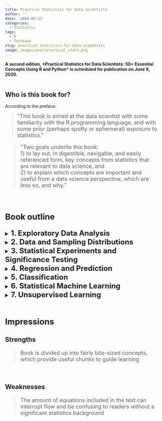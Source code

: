 ```yaml
---
title: Practical Statistics for Data Scientists
author: ''
date: '2020-03-23'
categories:
  - Statistics
tags:
  - R
  - Textbook
slug: practical-statistics-for-data-scientists
image: images/post/practical_stats.png
---
```



<div class="alert alert-success">
  <strong>A second edition, *Practical Statistics for Data Scientists: 50+ Essential Concepts Using R and Python* is scheduled for publication on June 9, 2020.</strong>    
</div>
                               
 
 
<br>

## Who is this book for?

According to the preface:

<blockquote><font size='+1'>"This book is aimed at the data scientist with some familiarity with the R
programming language, and with some prior (perhaps spotty or ephemeral)
exposure to statistics."</blockquote>

<blockquote><font size='+1'>
"Two goals underlie this book: 
<br>
1) to lay out, in digestible, navigable, and easily referenced form, key concepts from statistics that are relevant to data science, and 
<br>
2) to explain which concepts are important and useful from a data science perspective, which are less so, and why."
</blockquote>


<br>

## Book outline

<details>
    <summary><b><font size='+2'>1. Exploratory Data Analysis</font></b></summary>
      <input type="checkbox" disabled><font size='+1'><b>  Elements of Structured Data</b></input></input><br>
      <input type="checkbox" disabled><font size='+1'><b>  Rectangular Data</b></input></input><br>
      <input type="checkbox" disabled><font size='+1'><b>  Estimates of Location</b></input></input><br>
      <input type="checkbox" disabled><font size='+1'><b>  Estimates of Variability</b></input></input><br>
      <input type="checkbox" disabled><font size='+1'><b>  Exploring the Data Distribution</input></b></input><br>
      <input type="checkbox" disabled><font size='+1'><b>  Exploring Binary and Categorical Data</input></b></input><br>
      <input type="checkbox" disabled><font size='+1'><b>  Correlation</input></b></input><br>
      <input type="checkbox" disabled><font size='+1'><b>  Exploring Two or More Variables</input></b></input><br>
      <input type="checkbox" disabled><font size='+1'><b>  Summary</input></b></input><br>
</details>
<details>
    <summary><b><font size='+2'>2. Data and Sampling Distributions</font></b></summary>
      <input type="checkbox" disabled><font size='+1'><b>  Random Sampling and Sample Bias</b></input></input><br>
      <input type="checkbox" disabled><font size='+1'><b>  Selection Bias</b></input></input><br>
      <input type="checkbox" disabled><font size='+1'><b>  Sampling Distribution of a Statistic</b></input></input><br>
      <input type="checkbox" disabled><font size='+1'><b>  The Bootstrap</b></input></input><br>
      <input type="checkbox" disabled><font size='+1'><b>  Confidence Intervals</input></b></input><br>
      <input type="checkbox" disabled><font size='+1'><b>  Normal Distribution</input></b></input><br>
      <input type="checkbox" disabled><font size='+1'><b>  Long-Tailed Distributions</input></b></input><br>
      <input type="checkbox" disabled><font size='+1'><b>  Student's t-Distribution</input></b></input><br>
      <input type="checkbox" disabled><font size='+1'><b>  Binomial Distribution</input></b></input><br>
      <input type="checkbox" disabled><font size='+1'><b>  Poisson and Related Distributions</input></b></input><br>
      <input type="checkbox" disabled><font size='+1'><b>  Summary</input></b></input><br>
</details>
<details>
    <summary><b><font size='+2'>3. Statistical Experiments and Significance Testing</font></b></summary>
      <input type="checkbox" checked><font size='+1'><b>  <a href='https://coda.io/@intelligence-refinery/practical-statistics-for-data-scientists/a-b-testing-3'>A/B Testing</b></a> <i>[March 23, 2020]</i></input><br>
      <input type="checkbox" checked><font size='+1'><b>  <a href='https://coda.io/@intelligence-refinery/practical-statistics-for-data-scientists/hypothesis-tests-1'>Hypothesis Tests</a></b> <i>[March 25, 2020]</i></input><br>
      <input type="checkbox" checked><font size='+1'><b>  Resampling</b> <i>[March 26, 2020]</i></input><br>
      <input type="checkbox" disabled><font size='+1'><b>  Statistical Significance and P-values</b></input><br>
      <input type="checkbox" disabled><font size='+1'><b>  t-Tests</b></input><br>
      <input type="checkbox" disabled><font size='+1'><b>  Multiple Testing</b></input><br>
      <input type="checkbox" disabled><font size='+1'><b>  Degrees of Freedom</b></input><br>
      <input type="checkbox" disabled><font size='+1'><b>  ANOVA</b></input><br>
      <input type="checkbox" disabled><font size='+1'><b>  Chi-Square Test</b></input><br>
      <input type="checkbox" disabled><font size='+1'><b>  Multi-Arm Bandit Algorithm</b></input><br>
      <input type="checkbox" disabled><font size='+1'><b>  Power and Sample Size</b></input><br>
      <input type="checkbox" disabled><font size='+1'><b>  Summary</b></input><br>
</details>
<details>
    <summary><b><font size='+2'>4. Regression and Prediction</font></b></summary>
      <input type="checkbox" disabled><font size='+1'><b>  Simple Linear Regression</b></input><br>
      <input type="checkbox" disabled><font size='+1'><b>  Multiple Linear Regression</b></input><br>
      <input type="checkbox" disabled><font size='+1'><b>  Prediction Using Regression</b></input><br>
      <input type="checkbox" disabled><font size='+1'><b>  Factor Variables in Regression</b></input><br>
      <input type="checkbox" disabled><font size='+1'><b>  Interpreting the Regression Equation</b></input><br>
      <input type="checkbox" disabled><font size='+1'><b>  Testing the Assumptions: Regression Diagnostics</b></input><br>
      <input type="checkbox" disabled><font size='+1'><b>  Polynomial and Spline Regression</b></input><br>
      <input type="checkbox" disabled><font size='+1'><b>  Summary</b></input><br>
</details>
<details>
    <summary><b><font size='+2'>5. Classification</font></b></summary>
      <input type="checkbox" disabled><font size='+1'><b>  Naive Bayes</b></input><br>
      <input type="checkbox" disabled><font size='+1'><b>  Discriminant Analysis</b></input><br>
      <input type="checkbox" disabled><font size='+1'><b>  Logistic Regression</b></input><br>
      <input type="checkbox" disabled><font size='+1'><b>  Evaluating Classification Models</b></input><br>
      <input type="checkbox" disabled><font size='+1'><b>  Strategies for Imbalanced Data</b></input><br>
      <input type="checkbox" disabled><font size='+1'><b>  Summary</b></input><br>
</details>
<details>
    <summary><b><font size='+2'>6. Statistical Machine Learning</font></b></summary>
      <input type="checkbox" disabled><font size='+1'><b>  K-Nearest Neighbours</b></input><br>
      <input type="checkbox" disabled><font size='+1'><b>  Tree Models</b></input><br>
      <input type="checkbox" disabled><font size='+1'><b>  Bagging and the Random Forest</b></input><br>
      <input type="checkbox" disabled><font size='+1'><b>  Boosting</b></input><br>
      <input type="checkbox" disabled><font size='+1'><b>  Summary</b></input><br>
</details>
<details>
    <summary><b><font size='+2'>7. Unsupervised Learning</font></b></summary>
      <input type="checkbox" disabled><font size='+1'><b>  Principal Components Analysis</b></input><br>
      <input type="checkbox" disabled><font size='+1'><b>  K-Means Clustering</b></input><br>
      <input type="checkbox" disabled><font size='+1'><b>  Hierarchical Clustering</b></input></input><br>
      <input type="checkbox" disabled><font size='+1'><b>  Model-Based Clustering</b></input></input><br>
      <input type="checkbox" disabled><font size='+1'><b>  Scaling and Categorical Variables</b></input></input><br>
      <input type="checkbox" disabled><font size='+1'><b>  Summary</b></input></input><br>
</details>


<br>

## Impressions
 
<h3 font size='-3'>Strengths</h3>

> Book is divided up into fairly bite-sized concepts, which provide useful chunks to guide learning

<br>

<h3 font size='-3'>Weaknesses</h3>

> The amount of equations included in the text can interrupt flow and be confusing to readers without a significant statistics background
 
 
<br>
 






 

